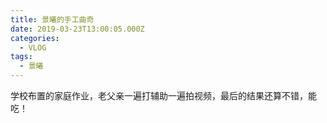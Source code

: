 ```yaml
---
title: 景曦的手工曲奇
date: 2019-03-23T13:00:05.000Z
categories:
  - VLOG
tags:
  - 景曦
---
```

学校布置的家庭作业，老父亲一遍打辅助一遍拍视频，最后的结果还算不错，能吃！

